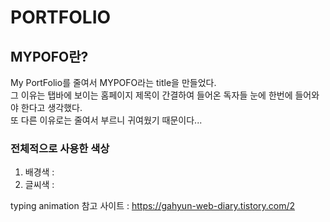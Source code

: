 # PORTFOLIO 
## MYPOFO란?
 My PortFolio를 줄여서 MYPOFO라는 title을 만들었다.<br>
 그 이유는 탭바에 보이는 홈페이지 제목이 간결하여 들어온 독자들 눈에 한번에 들어와야 한다고 생각했다.<br>
 또 다른 이유로는 줄여서 부르니 귀여웠기 때문이다...


### 전체적으로 사용한 색상
1. 배경색 : 
2. 글씨색 : 


typing animation 참고 사이트 : https://gahyun-web-diary.tistory.com/2